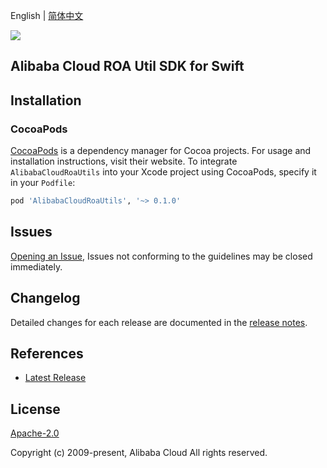 English | [简体中文](README-CN.md)

![](https://aliyunsdk-pages.alicdn.com/icons/AlibabaCloud.svg)

## Alibaba Cloud ROA Util SDK for Swift

## Installation

### CocoaPods

[CocoaPods](https://cocoapods.org) is a dependency manager for Cocoa projects. For usage and installation instructions, visit their website. To integrate `AlibabaCloudRoaUtils` into your Xcode project using CocoaPods, specify it in your `Podfile`:

```ruby
pod 'AlibabaCloudRoaUtils', '~> 0.1.0'
```

## Issues

[Opening an Issue](https://github.com/aliyun/alibabacloud-roa-util-sdk/issues/new), Issues not conforming to the guidelines may be closed immediately.

## Changelog

Detailed changes for each release are documented in the [release notes](./ChangeLog.txt).

## References

* [Latest Release](https://github.com/aliyun/alibabacloud-roa-util-sdk)

## License

[Apache-2.0](http://www.apache.org/licenses/LICENSE-2.0)

Copyright (c) 2009-present, Alibaba Cloud All rights reserved.
